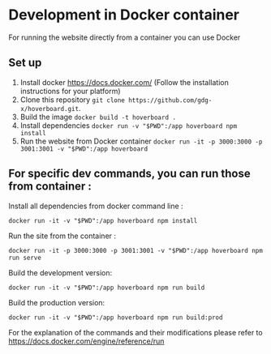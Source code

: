 # Development in Docker container
For running the website directly from a container you can use Docker

## Set up 

1. Install docker https://docs.docker.com/ (Follow the installation instructions for your platform)
1. Clone this repository `git clone https://github.com/gdg-x/hoverboard.git`.
1. Build the image `docker build -t hoverboard .`
1. Install dependencies `docker run -v "$PWD":/app hoverboard npm install`
1. Run the website from Docker container `docker run -it -p 3000:3000 -p 3001:3001 -v "$PWD":/app hoverboard`

## For specific dev commands, you can run those from container : 

Install all dependencies from docker command line :

    docker run -it -v "$PWD":/app hoverboard npm install
    
Run the site from the container : 

    docker run -it -p 3000:3000 -p 3001:3001 -v "$PWD":/app hoverboard npm run serve

Build the development version:

    docker run -it -v "$PWD":/app hoverboard npm run build

Build the production version:

    docker run -it -v "$PWD":/app hoverboard npm run build:prod

For the explanation of the commands and their modifications please refer to https://docs.docker.com/engine/reference/run
